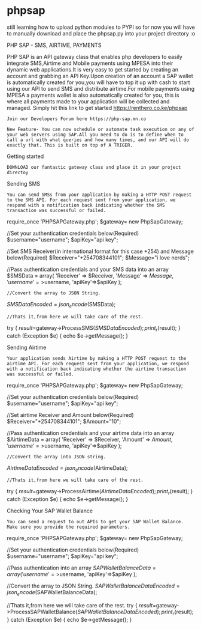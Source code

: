 # phpsap

still learning how to upload python modules to PYPI so for now you will have to 
manually download and place the phpsap.py into your project directory :o

PHP SAP - SMS, AIRTIME, PAYMENTS

PHP SAP is an API gateway class that enables php developers to easily integrate SMS,Airtime and Mobile payments using MPESA into their dynamic web applications.It is very easy to get started by creating an account and grabbing an API Key.Upon creation of an account a SAP wallet is automatically created for you,you will have to top it up with cash to start using our API to send SMS and distribute airtime.For mobile payments using MPESA a payments wallet is also automatically created for you, this is where all payments made to your application will be collected and managed. Simply hit this link to get started https://renthero.co.ke/phpsap

    Join our Developers Forum here https://php-sap.mn.co

    New Feature- You can now schedule or automate task execution on any of your web servers using SAP.All you need to do is to define when to call a url with what queries and how many times, and our API will do exactly that. This is built on top of A TRIGER.

Getting started

    DOWNLOAD our fantastic gateway class and place it in your project directoy

Sending SMS

    You can send SMSs from your application by making a HTTP POST request to the SMS API. For each request sent from your application, we respond with a notification back indicating whether the SMS transaction was successful or failed.

require_once 'PHPSAPGateway.php';
$gateway= new PhpSapGateway;

//Set your authentication credentials below(Required)
$username="username";
$apiKey="api key";

//Set SMS Receiver(in international format for this case +254) and Message below(Required)
$Receiver="+254708344101";
$Message="i love nerds";

//Pass authentication credentials and your SMS data into an array
$SMSData = array(
	'Receiver' => $Receiver,
	'Message' => $Message,
	'username'=>$username,
	'apiKey'=>$apiKey
);

	//Convert the array to JSON String.
$SMSDataEncoded = json_encode($SMSData);

	//Thats it,from here we will take care of the rest.
try {
	$result=$gateway->ProcessSMS($SMSDataEncoded);
	print_r($result);
} catch (Exception $e) {
	echo $e->getMessage();
}

Sending Airtime

    Your application sends Airtime by making a HTTP POST request to the airtime API. For each request sent from your application, we respond with a notification back indicating whether the airtime transaction was successful or failed.

require_once 'PHPSAPGateway.php';
$gateway= new PhpSapGateway;

//Set your authentication credentials below(Required)
$username="username";
$apiKey="api key";

//Set airtime Receiver and Amount below(Required)
$Receiver="+254708344101";
$Amount="10";

//Pass authentication credentials and your airtime data into an array
$AirtimeData = array(
	'Receiver' => $Receiver,
	'Amount' => $Amount,
	'username'=>$username,
	'apiKey'=>$apiKey
);

	//Convert the array into JSON string.
$AirtimeDataEncoded = json_encode($AirtimeData);

	//Thats it,from here we will take care of the rest.
try {
	$result=$gateway->ProcessAirtime($AirtimeDataEncoded);
	print_r($result);
} catch (Exception $e) {
	echo $e->getMessage();
}

Checking Your SAP Wallet Balance

    You can send a request to out APIs to get your SAP Wallet Balance. Make sure you provide the required parameters.

require_once 'PHPSAPGateway.php';
$gateway= new PhpSapGateway;

//Set your authentication credentials below(Required)
$username="username";
$apiKey="api key";

//Pass authentication into an array
$SAPWalletBalanceData = array(
	'username'=>$username,
	'apiKey'=>$apiKey
);

//Convert the array to JSON String.
$SAPWalletBalanceDataEncoded = json_encode($SAPWalletBalanceData);

//Thats it,from here we will take care of the rest.
try {
	$result=$gateway->ProcessSAPWalletBalance($SAPWalletBalanceDataEncoded);
	print_r($result);
} catch (Exception $e) {
	echo $e->getMessage();
}
